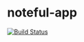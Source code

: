 # noteful-app

[![Build Status](https://travis-ci.org/thinkful-ei21/harley-noteful-v1.svg?branch=master)](https://travis-ci.org/thinkful-ei21/harley-noteful-v1)
